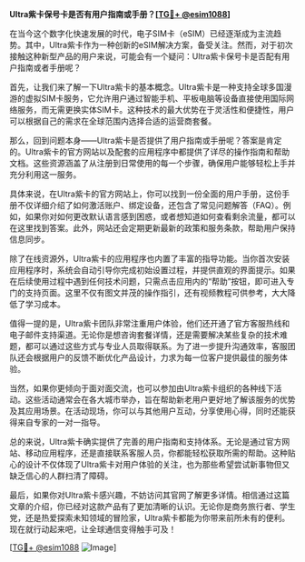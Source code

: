 **Ultra紫卡保号卡是否有用户指南或手册？[[TG💪+ @esim1088](https://t.me/s/esim1088)]**

在当今这个数字化快速发展的时代，电子SIM卡（eSIM）已经逐渐成为主流趋势。其中，Ultra紫卡作为一种创新的eSIM解决方案，备受关注。然而，对于初次接触这种新型产品的用户来说，可能会有一个疑问：Ultra紫卡保号卡是否配有用户指南或者手册呢？

首先，让我们来了解一下Ultra紫卡的基本概念。Ultra紫卡是一种支持全球多国漫游的虚拟SIM卡服务，它允许用户通过智能手机、平板电脑等设备直接使用国际网络服务，而无需更换实体SIM卡。这种技术的最大优势在于灵活性和便捷性，用户可以根据自己的需求在全球范围内选择合适的运营商套餐。

那么，回到问题本身——Ultra紫卡是否提供了用户指南或手册呢？答案是肯定的。Ultra紫卡的官方网站以及配套的应用程序中都提供了详尽的操作指南和帮助文档。这些资源涵盖了从注册到日常使用的每一个步骤，确保用户能够轻松上手并充分利用这一服务。

具体来说，在Ultra紫卡的官方网站上，你可以找到一份全面的用户手册，这份手册不仅详细介绍了如何激活账户、绑定设备，还包含了常见问题解答（FAQ）。例如，如果你对如何更改默认语言感到困惑，或者想知道如何查看剩余流量，都可以在这里找到答案。此外，网站还会定期更新最新的政策和服务条款，帮助用户保持信息同步。

除了在线资源外，Ultra紫卡的应用程序也内置了丰富的指导功能。当你首次安装应用程序时，系统会自动引导你完成初始设置过程，并提供直观的界面提示。如果在后续使用过程中遇到任何技术问题，只需点击应用内的“帮助”按钮，即可进入专门的支持页面。这里不仅有图文并茂的操作指引，还有视频教程可供参考，大大降低了学习成本。

值得一提的是，Ultra紫卡团队非常注重用户体验，他们还开通了官方客服热线和电子邮件支持渠道。无论你是想咨询套餐详情，还是需要解决某些复杂的技术难题，都可以通过这些方式与专业人员取得联系。为了进一步提升沟通效率，客服团队还会根据用户的反馈不断优化产品设计，力求为每一位客户提供最佳的服务体验。

当然，如果你更倾向于面对面交流，也可以参加由Ultra紫卡组织的各种线下活动。这些活动通常会在各大城市举办，旨在帮助新老用户更好地了解该服务的优势及其应用场景。在活动现场，你可以与其他用户互动，分享使用心得，同时还能获得来自专家的一对一指导。

总的来说，Ultra紫卡确实提供了完善的用户指南和支持体系。无论是通过官方网站、移动应用程序，还是直接联系客服人员，你都能轻松获取所需的帮助。这种贴心的设计不仅体现了Ultra紫卡对用户体验的关注，也为那些希望尝试新事物但又缺乏信心的人群扫清了障碍。

最后，如果你对Ultra紫卡感兴趣，不妨访问其官网了解更多详情。相信通过这篇文章的介绍，你已经对这款产品有了更加清晰的认识。无论你是商务旅行者、学生党，还是热爱探索未知领域的冒险家，Ultra紫卡都能为你带来前所未有的便利。现在就行动起来吧，让全球通信变得触手可及！

[[TG💪+ @esim1088](https://t.me/s/esim1088) ![Image](https://i.postimg.cc/4NQfJmqS/Snipaste-2025-05-13-00-14-12.png)]